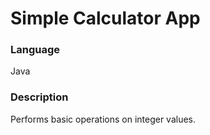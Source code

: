 # Simple Calculator App

### Language
Java

### Description
Performs basic operations on integer values.
